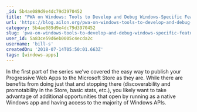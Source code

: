 ```yaml
---
_id: 5b4ae089d9e4dc79d3970452
title: "PWA on Windows: Tools to Develop and Debug Windows-Specific Features"
url: 'https://blog.ailon.org/pwa-on-windows-tools-to-develop-and-debug-windows-specific-features-782d29dbb28a'
category: 5b4ae089d9e4dc79d3970452
slug: 'pwa-on-windows-tools-to-develop-and-debug-windows-specific-features'
user_id: 5a83ce59d6eb0005c4ecda2c
username: 'bill-s'
createdOn: '2018-07-14T05:50:01.663Z'
tags: [windows-apps]
---
```


In the first part of the series we’ve covered the easy way to publish your Progressive Web Apps to the Microsoft Store as they are. While there are benefits from doing just that and stopping there (discoverability and promotability in the Store, basic stats, etc.), you likely want to take advantage of additional opportunities that open by running as a native Windows app and having access to the majority of Windows APIs.
